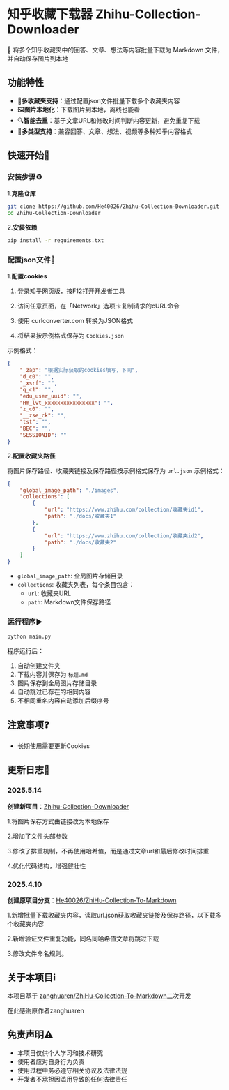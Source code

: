# 知乎收藏下载器 Zhihu-Collection-Downloader

📂 将多个知乎收藏夹中的回答、文章、想法等内容批量下载为 Markdown 文件，并自动保存图片到本地

## 功能特性

- 📂**多收藏夹支持**：通过配置json文件批量下载多个收藏夹内容
- 🖼️**图片本地化**：下载图片到本地，离线也能看
- 🔍**智能去重**：基于文章URL和修改时间判断内容更新，避免重复下载
- 📄**多类型支持**：兼容回答、文章、想法、视频等多种知乎内容格式

## 快速开始🚀

### 安装步骤⚙️

1.**克隆仓库**

```bash
git clone https://github.com/He40026/Zhihu-Collection-Downloader.git
cd Zhihu-Collection-Downloader
```

2.**安装依赖**

```bash
pip install -r requirements.txt
```

### 配置json文件🔧

1.**配置cookies**

1. 登录知乎网页版，按F12打开开发者工具

2. 访问任意页面，在「Network」选项卡复制请求的cURL命令

3. 使用 curlconverter.com 转换为JSON格式

4. 将结果按示例格式保存为 `Cookies.json`

示例格式：

```json
{
    "_zap": "根据实际获取的cookies填写，下同",
    "d_c0": "",
    "_xsrf": "",
    "q_c1": "",
    "edu_user_uuid": "",
    "Hm_lvt_xxxxxxxxxxxxxxxx": "",
    "z_c0": "",
    "__zse_ck": "",
    "tst": "",
    "BEC": "",
    "SESSIONID": ""
}
```

2.**配置收藏夹路径**

将图片保存路径、收藏夹链接及保存路径按示例格式保存为 `url.json`
示例格式：

```json
{
    "global_image_path": "./images",
    "collections": [
        {
            "url": "https://www.zhihu.com/collection/收藏夹id1",
            "path": "./docs/收藏夹1"
        },
        {
            "url": "https://www.zhihu.com/collection/收藏夹id2",
            "path": "./docs/收藏夹2"
        }
    ]
}
```

- `global_image_path`: 全局图片存储目录
- `collections`: 收藏夹列表，每个条目包含：
  - `url`: 收藏夹URL
  - `path`: Markdown文件保存路径

### 运行程序▶️

```bash
python main.py
```

程序运行后：

1. 自动创建文件夹
2. 下载内容并保存为 `标题.md`
3. 图片保存到全局图片存储目录
4. 自动跳过已存在的相同内容
5. 不相同重名内容自动添加后缀序号

## 注意事项❓

- 长期使用需要更新Cookies

## 更新日志📜

### 2025.5.14

**创建新项目**：[Zhihu-Collection-Downloader](https://github.com/He40026/Zhihu-Collection-Downloader)

1.将图片保存方式由链接改为本地保存

2.增加了文件头部参数

3.修改了排重机制，不再使用哈希值，而是通过文章url和最后修改时间排重

4.优化代码结构，增强健壮性

### 2025.4.10

**创建原项目分支**：[He40026/ZhiHu-Collection-To-Markdown](https://github.com/He40026/ZhiHu-Collection-To-Markdown)

1.新增批量下载收藏夹内容，读取url.json获取收藏夹链接及保存路径，以下载多个收藏夹内容

2.新增验证文件重复功能，同名同哈希值文章将跳过下载

3.修改文件命名规则。

## 关于本项目ℹ️

本项目基于 [zanghuaren/ZhiHu-Collection-To-Markdown](https://github.com/zanghuaren/ZhiHu-Collection-To-Markdown)二次开发

在此感谢原作者zanghuaren

## 免责声明⚠️

- 本项目仅供个人学习和技术研究
- 使用者应对自身行为负责
- 使用过程中务必遵守相关协议及法律法规
- 开发者不承担因滥用导致的任何法律责任
